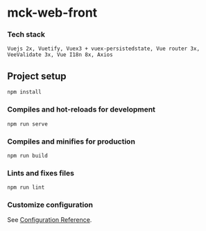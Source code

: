 # mck-web-front
### Tech stack
```
Vuejs 2x, Vuetify, Vuex3 + vuex-persistedstate, Vue router 3x, VeeValidate 3x, Vue I18n 8x, Axios
```
## Project setup
```
npm install
```

### Compiles and hot-reloads for development
```
npm run serve
```

### Compiles and minifies for production
```
npm run build
```

### Lints and fixes files
```
npm run lint
```

### Customize configuration
See [Configuration Reference](https://cli.vuejs.org/config/).
